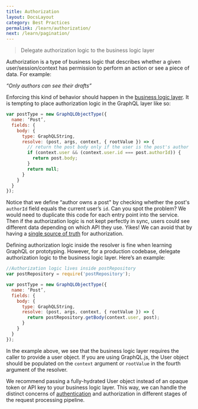 ```yaml
---
title: Authorization
layout: DocsLayout
category: Best Practices
permalink: /learn/authorization/
next: /learn/pagination/
---
```


> Delegate authorization logic to the business logic layer

Authorization is a type of business logic that describes whether a given user/session/context has permission to perform an action or see a piece of data. For example:

*“Only authors can see their drafts”*

Enforcing this kind of behavior should happen in the [business logic layer](/learn/thinking-in-graphs/#business-logic-layer). It is tempting to place authorization logic in the GraphQL layer like so:

```javascript
var postType = new GraphQLObjectType({
  name: ‘Post’,
  fields: {
    body: {
      type: GraphQLString,
      resolve: (post, args, context, { rootValue }) => {
        // return the post body only if the user is the post's author
        if (context.user && (context.user.id === post.authorId)) {
          return post.body;
        }
        return null;
      }
    }
  }
});
```

Notice that we define “author owns a post" by checking whether the post's `authorId` field equals the current user’s `id`. Can you spot the problem? We would need to duplicate this code for each entry point into the service. Then if the authorization logic is not kept perfectly in sync, users could see different data depending on which API they use. Yikes! We can avoid that by having a [single source of truth](/learn/thinking-in-graphs/#business-logic-layer) for authorization.

Defining authorization logic inside the resolver is fine when learning GraphQL or prototyping. However, for a production codebase, delegate authorization logic to the business logic layer. Here’s an example:

```javascript
//Authorization logic lives inside postRepository
var postRepository = require('postRepository');

var postType = new GraphQLObjectType({
  name: ‘Post’,
  fields: {
    body: {
      type: GraphQLString,
      resolve: (post, args, context, { rootValue }) => {
        return postRepository.getBody(context.user, post);
      }
    }
  }
});
```

In the example above, we see that the business logic layer requires the caller to provide a user object. If you are using GraphQL.js, the User object should be populated on the `context` argument or `rootValue` in the fourth argument of the resolver.

We recommend passing a fully-hydrated User object instead of an opaque token or API key to your business logic layer. This way, we can handle the distinct concerns of [authentication](/graphql-js/authentication-and-express-middleware/) and authorization in different stages of the request processing pipeline.

